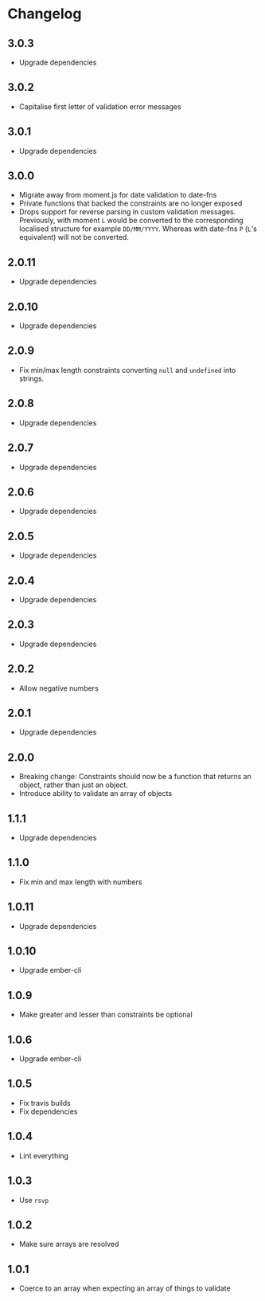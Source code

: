 # Changelog

## 3.0.3

- Upgrade dependencies

## 3.0.2

- Capitalise first letter of validation error messages

## 3.0.1

- Upgrade dependencies

## 3.0.0

- Migrate away from moment.js for date validation to date-fns
- Private functions that backed the constraints are no longer exposed
- Drops support for reverse parsing in custom validation messages. Previously, with moment `L` would be converted to the corresponding localised structure for example `DD/MM/YYYY`. Whereas with date-fns `P` (`L`'s equivalent) will not be converted.

## 2.0.11

- Upgrade dependencies

## 2.0.10

- Upgrade dependencies

## 2.0.9

- Fix min/max length constraints converting `null` and `undefined` into strings.

## 2.0.8

- Upgrade dependencies

## 2.0.7

- Upgrade dependencies

## 2.0.6

- Upgrade dependencies

## 2.0.5

- Upgrade dependencies

## 2.0.4

- Upgrade dependencies

## 2.0.3

- Upgrade dependencies

## 2.0.2

- Allow negative numbers

## 2.0.1

- Upgrade dependencies

## 2.0.0

- Breaking change: Constraints should now be a function that returns an object, rather than just an object.
- Introduce ability to validate an array of objects

## 1.1.1

- Upgrade dependencies

## 1.1.0

- Fix min and max length with numbers

## 1.0.11

- Upgrade dependencies

## 1.0.10

- Upgrade ember-cli

## 1.0.9

- Make greater and lesser than constraints be optional

## 1.0.6

- Upgrade ember-cli

## 1.0.5

- Fix travis builds
- Fix dependencies

## 1.0.4

- Lint everything

## 1.0.3

- Use `rsvp`

## 1.0.2

- Make sure arrays are resolved

## 1.0.1

- Coerce to an array when expecting an array of things to validate
